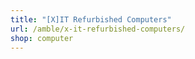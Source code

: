 ```yaml
---
title: "[X]IT Refurbished Computers"
url: /amble/x-it-refurbished-computers/
shop: computer
---
```

